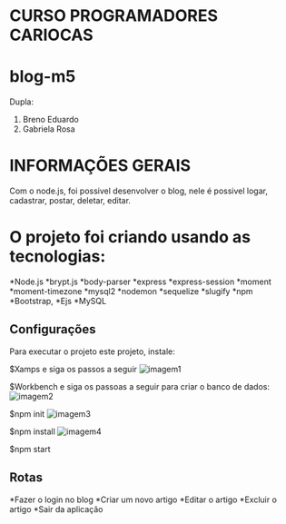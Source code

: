 # CURSO PROGRAMADORES CARIOCAS
# blog-m5


 Dupla: <ol>
            <li>Breno Eduardo</li>
            <li>Gabriela Rosa</li>
      	  </ol>




# INFORMAÇÕES GERAIS
 Com o node.js, foi possivel desenvolver o blog, nele é possivel logar, cadastrar, postar, deletar, editar.

# O projeto foi criando usando as tecnologias: 
*Node.js
 *brypt.js
 *body-parser
 *express
 *express-session
 *moment
 *moment-timezone
 *mysql2
 *nodemon
 *sequelize
 *slugify
 *npm
*Bootstrap, 
*Ejs
*MySQL

## Configurações

Para executar o projeto este projeto, instale:

$Xamps e siga os passos a seguir
![imagem1](https://user-images.githubusercontent.com/88403395/220969972-36a982d0-ab08-4060-b716-db05a7c88ac1.png)

$Workbench e siga os passoas a seguir para criar o banco de dados:
![imagem2](https://user-images.githubusercontent.com/88403395/220970321-54d89d6d-77c8-4eef-b7ba-ef30b49098ec.png)

$npm init 
![imagem3](https://user-images.githubusercontent.com/88403395/220971287-b58e1d71-c003-4275-977e-c935958ae8a4.png)

$npm install
![imagem4](https://user-images.githubusercontent.com/88403395/220971685-6986a18c-e14b-478a-a193-1365937fdfa8.png)

$npm start 

## Rotas
*Fazer o login no blog
*Criar um novo artigo
*Editar o artigo
*Excluir o artigo
*Sair da aplicação
